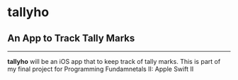 # **tallyho**

## An App to Track Tally Marks
---
**tallyho** will be an iOS app that to keep track of tally marks. This is part of my final project for Programming Fundamnetals II: Apple Swift II

